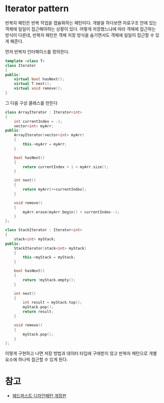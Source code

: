 # Iterator pattern

반복자 패턴은 반복 작업을 캡슐화하는 패턴이다.
개발을 하다보면 자료구조 안에 있는 객체에 일일이 접근해야하는 상황이 있다.
어떻게 저장했느냐에 따라 객체에 접근하는 방식이 다른데, 반복자 패턴은 객체 저장 방식을 숨기면서도 객체에 일일이 접근할 수 있게 해준다.

먼저 반복자 인터페이스를 정의한다.
```C++
template <class T>
class Iterator 
{
public:
    virtual bool hasNext();
    virtual T next();
    virtual void remove();
}
```

그 다음 구상 클래스를 만든다

```C++
class ArrayIterator : Iterator<int>
{
    int currentIndex = -1;
    vector<int> myArr;
public:
    ArrayIterator(vector<int> myArr)
    {
        this->myArr = myArr;
    }

    bool hasNext()
    {
        return currentIndex + 1 < myArr.size();
    }

    int next()
    {
        return myArr[++currentIndex];
    }

    void remove()
    {
        myArr.erase(myArr.begin() + currentIndex--);
    }
};

class StackIterator : Iterator<int>
{
    stack<int> myStack;
public:
    StackIterator(stack<int> myStack)
    {
        this->myStack = myStack;
    }

    bool hasNext()
    {
        return !myStack.empty();
    }

    int next()
    {
        int result = myStack.top();
        myStack.pop();
        return result;
    }

    void remove()
    {
        myStack.pop();
    }
};
```

이렇게 구현하고 나면 저장 방법과 데이터 타입에 구애받지 않고 반복자 패턴으로 개별 요소에 하나씩 접근할 수 있게 된다.

# 참고
- [헤드퍼스트 디자인패턴 개정판](https://www.yes24.com/Product/Goods/108192370?pid=123487&cosemkid=go16481149710577107&utm_source=google_pc&utm_medium=cpc&utm_campaign=book_pc&utm_content=ys_240530_google_pc_cc_book_pc_12203%EB%8F%84%EC%84%9C&utm_term=%ED%97%A4%EB%93%9C%ED%8D%BC%EC%8A%A4%ED%8A%B8%EB%94%94%EC%9E%90%EC%9D%B8%ED%8C%A8%ED%84%B4&gad_source=1&gclid=CjwKCAiA5Ka9BhB5EiwA1ZVtvJslHKzenw6UU2fr3tyJDb4AKzJ7X-O2jE42dZHrC54wdt-Lxu-ZWhoCjasQAvD_BwE)